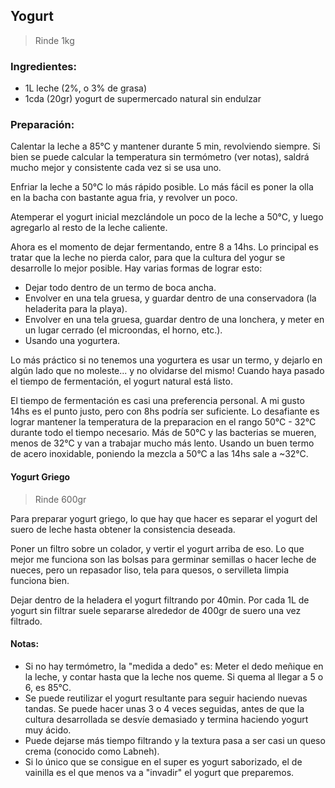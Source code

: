 ## Yogurt

> Rinde 1kg

### Ingredientes:
  * 1L leche (2%, o 3% de grasa)
  * 1cda (20gr) yogurt de supermercado natural sin endulzar

### Preparación:

Calentar la leche a 85°C y mantener durante 5 min, revolviendo siempre. Si bien
se puede calcular la temperatura sin termómetro (ver notas), saldrá mucho
mejor y consistente cada vez si se usa uno.

Enfriar la leche a 50°C lo más rápido posible. Lo más fácil es poner la olla en
la bacha con bastante agua fria, y revolver un poco.

Atemperar el yogurt inicial mezclándole un poco de la leche a 50°C, y luego
agregarlo al resto de la leche caliente.

Ahora es el momento de dejar fermentando, entre 8 a 14hs. Lo principal es tratar
que la leche no pierda calor, para que la cultura del yogur se desarrolle lo mejor
posible. Hay varias formas de lograr esto:

  * Dejar todo dentro de un termo de boca ancha.
  * Envolver en una tela gruesa, y guardar dentro de una conservadora (la
    heladerita para la playa).
  * Envolver en una tela gruesa, guardar dentro de una lonchera, y meter en un
    lugar cerrado (el microondas, el horno, etc.).
  * Usando una yogurtera.

Lo más práctico si no tenemos una yogurtera es usar un termo, y dejarlo en algún
lado que no moleste... y no olvidarse del mismo! Cuando haya pasado el tiempo de
fermentación, el yogurt natural está listo.

El tiempo de fermentación es casi una preferencia personal. A mi gusto 14hs es
el punto justo, pero con 8hs podría ser suficiente. Lo desafiante es lograr
mantener la temperatura de la preparacion en el rango 50°C - 32°C durante todo
el tiempo necesario. Más de 50°C y las bacterias se mueren, menos de 32°C y van
a trabajar mucho más lento. Usando un buen termo de acero inoxidable, poniendo
la mezcla a 50°C a las 14hs sale a ~32°C.

#### Yogurt Griego

> Rinde 600gr

Para preparar yogurt griego, lo que hay que hacer es separar el yogurt del
suero de leche hasta obtener la consistencia deseada.

Poner un filtro sobre un colador, y vertir el yogurt arriba de eso. Lo que mejor
me funciona son las bolsas para germinar semillas o hacer leche de nueces, pero
un repasador liso, tela para quesos, o servilleta limpia funciona bien.

Dejar dentro de la heladera el yogurt filtrando por 40min. Por cada 1L de yogurt
sin filtrar suele separarse alrededor de 400gr de suero una vez filtrado.

#### Notas:

  * Si no hay termómetro, la "medida a dedo" es: Meter el dedo meñique en la
    leche, y contar hasta que la leche nos queme. Si quema al llegar a 5 o 6,
    es 85°C.
  * Se puede reutilizar el yogurt resultante para seguir haciendo nuevas tandas.
    Se puede hacer unas 3 o 4 veces seguidas, antes de que la cultura
    desarrollada se desvíe demasiado y termina haciendo yogurt muy ácido.
  * Puede dejarse más tiempo filtrando y la textura pasa a ser casi un queso
    crema (conocido como Labneh).
  * Si lo único que se consigue en el super es yogurt saborizado, el de vainilla
    es el que menos va a "invadir" el yogurt que preparemos.
